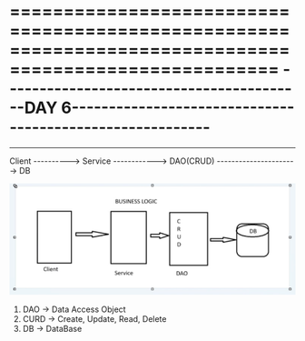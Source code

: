 =======================================================================================================
-----------------------------------------DAY 6---------------------------------------------------------
=======================================================================================================

------------------------------------------------------------------------------------------------------

Client ----------> Service ------------> DAO(CRUD) ----------------------> DB

![Business logic](image.png)

1. DAO -> Data Access Object
2. CURD -> Create, Update, Read, Delete
3. DB -> DataBase
